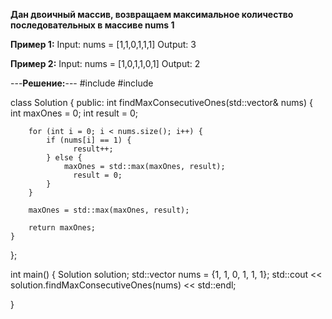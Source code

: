 ****Дан двоичный массив, возвращаем максимальное количество последовательных в массиве nums 1****

**Пример 1:**
Input: nums = [1,1,0,1,1,1]   Output: 3

**Пример 2:**
Input: nums = [1,0,1,1,0,1]   Output: 2

---**Решение:**---
#include <iostream>
#include <vector>

class Solution {
public:
    int findMaxConsecutiveOnes(std::vector<int>& nums) {
        int maxOnes = 0;
        int result = 0;

        for (int i = 0; i < nums.size(); i++) {
            if (nums[i] == 1) {
                  result++;
            } else {
                maxOnes = std::max(maxOnes, result);
                  result = 0;
            }
        }

        maxOnes = std::max(maxOnes, result);

        return maxOnes;
    }
};

int main() {
    Solution solution;
    std::vector<int> nums = {1, 1, 0, 1, 1, 1};
    std::cout << solution.findMaxConsecutiveOnes(nums) << std::endl;

}
